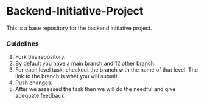 # Backend-Initiative-Project
This is a base repository for the backend initiative project.

### Guidelines
1. Fork this repository.
2. By default you have a main branch and 12 other branch.
3. For each level task, checkout the branch with the name of that level. The link to the branch is what you will submit.
4. Push changes.
5. After we assessed the task then we will do the needful and give adequate feedback.
